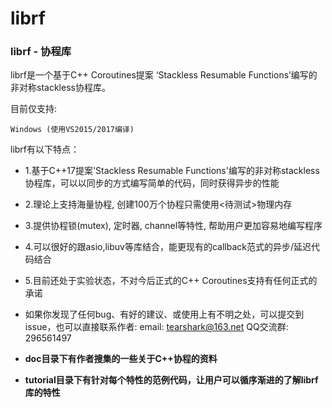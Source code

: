 # librf

### librf  - 协程库

librf是一个基于C++ Coroutines提案 ‘Stackless Resumable Functions’编写的非对称stackless协程库。

目前仅支持:

    Windows (使用VS2015/2017编译)


librf有以下特点：

 *   1.基于C++17提案'Stackless Resumable Functions'编写的非对称stackless协程库，可以以同步的方式编写简单的代码，同时获得异步的性能
 *   2.理论上支持海量协程, 创建100万个协程只需使用<待测试>物理内存
 *   3.提供协程锁(mutex), 定时器, channel等特性, 帮助用户更加容易地编写程序 
 *   4.可以很好的跟asio,libuv等库结合，能更现有的callback范式的异步/延迟代码结合
 *   5.目前还处于实验状态，不对今后正式的C++ Coroutines支持有任何正式的承诺
 
 *   如果你发现了任何bug、有好的建议、或使用上有不明之处，可以提交到issue，也可以直接联系作者:
      email: tearshark@163.net  QQ交流群: 296561497

 *   **doc目录下有作者搜集的一些关于C++协程的资料**
 *   **tutorial目录下有针对每个特性的范例代码，让用户可以循序渐进的了解librf库的特性**